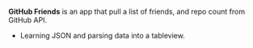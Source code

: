 **GitHub Friends** is an app that pull a list of friends, and repo count from GitHub API. 

- Learning JSON and parsing data into a tableview. 